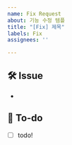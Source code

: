 ```yaml
---
name: Fix Request
about: 기능 수정 템플
title: "[Fix] 제목"
labels: Fix
assignees: ''

---
```


## 🛠 Issue
<!-- 이슈에 대해 간략하게 설명해주세요 -->
- 
## 📝 To-do
<!-- 진행할 작업에 대해 적어주세요 -->
- [ ] todo!
